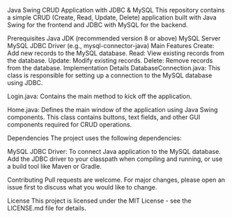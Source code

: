 Java Swing CRUD Application with JDBC & MySQL
This repository contains a simple CRUD (Create, Read, Update, Delete) application built with Java Swing for the frontend and JDBC with MySQL for the backend.

Prerequisites
Java JDK (recommended version 8 or above)
MySQL Server
MySQL JDBC Driver (e.g., mysql-connector-java)
 Main
Features
Create: Add new records to the MySQL database.
Read: View existing records from the database.
Update: Modify existing records.
Delete: Remove records from the database.
Implementation Details
DatabaseConnection.java: This class is responsible for setting up a connection to the MySQL database using JDBC.

Login.java: Contains the main method to kick off the application.

Home.java: Defines the main window of the application using Java Swing components. This class contains buttons, text fields, and other GUI components required for CRUD operations.

Dependencies
The project uses the following dependencies:

MySQL JDBC Driver: To connect Java application to the MySQL database.
Add the JDBC driver to your classpath when compiling and running, or use a build tool like Maven or Gradle.

Contributing
Pull requests are welcome. For major changes, please open an issue first to discuss what you would like to change.

License
This project is licensed under the MIT License - see the LICENSE.md file for details.
